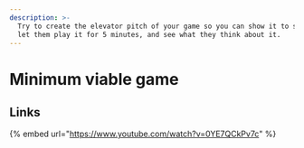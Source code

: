 ```yaml
---
description: >-
  Try to create the elevator pitch of your game so you can show it to someone,
  let them play it for 5 minutes, and see what they think about it.
---
```


# Minimum viable game

## Links

{% embed url="https://www.youtube.com/watch?v=0YE7QCkPv7c" %}



